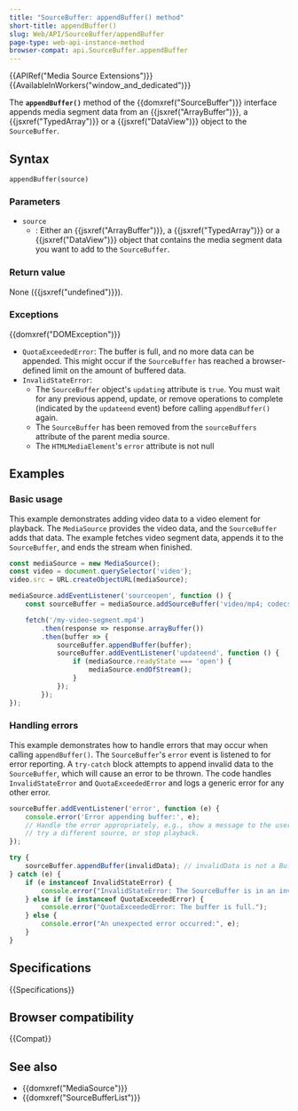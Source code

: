 ```yaml
---
title: "SourceBuffer: appendBuffer() method"
short-title: appendBuffer()
slug: Web/API/SourceBuffer/appendBuffer
page-type: web-api-instance-method
browser-compat: api.SourceBuffer.appendBuffer
---
```


{{APIRef("Media Source Extensions")}}{{AvailableInWorkers("window_and_dedicated")}}

The **`appendBuffer()`** method of the
{{domxref("SourceBuffer")}} interface appends media segment data from an
{{jsxref("ArrayBuffer")}}, a {{jsxref("TypedArray")}} or a {{jsxref("DataView")}} object
to the `SourceBuffer`.

## Syntax

```js-nolint
appendBuffer(source)
```

### Parameters

- `source`
  - : Either an {{jsxref("ArrayBuffer")}}, a {{jsxref("TypedArray")}} or a {{jsxref("DataView")}} object
    that contains the media segment data you want to add to the `SourceBuffer`.

### Return value

None ({{jsxref("undefined")}}).

### Exceptions

{{domxref("DOMException")}}

- `QuotaExceededError`: The buffer is full, and no more data can be appended. This might occur if the `SourceBuffer` has reached a browser-defined limit on the amount of buffered data.
- `InvalidStateError`:
  - The `SourceBuffer` object's `updating` attribute is `true`. You must wait for any previous append, update, or remove operations to complete (indicated by the `updateend` event) before calling `appendBuffer()` again.
  - The `SourceBuffer` has been removed from the `sourceBuffers` attribute of the parent media source.
  - The `HTMLMediaElement`'s `error` attribute is not null

## Examples

### Basic usage

This example demonstrates adding video data to a video element for playback.  The `MediaSource` provides the video data, and the `SourceBuffer` adds that data.  The example fetches video segment data, appends it to the `SourceBuffer`, and ends the stream when finished.

```js
const mediaSource = new MediaSource();
const video = document.querySelector('video');
video.src = URL.createObjectURL(mediaSource);

mediaSource.addEventListener('sourceopen', function () {
    const sourceBuffer = mediaSource.addSourceBuffer('video/mp4; codecs="avc1.42E01E, mp4a.40.2"');

    fetch('/my-video-segment.mp4')
        .then(response => response.arrayBuffer())
        .then(buffer => {
            sourceBuffer.appendBuffer(buffer);
            sourceBuffer.addEventListener('updateend', function () {
                if (mediaSource.readyState === 'open') {
                    mediaSource.endOfStream();
                }
            });
        });
});
```

### Handling errors

This example demonstrates how to handle errors that may occur when calling `appendBuffer()`. The `SourceBuffer`'s `error` event is listened to for error reporting. A `try-catch` block attempts to append invalid data to the `SourceBuffer`, which will cause an error to be thrown. The code handles  `InvalidStateError` and `QuotaExceededError`  and logs a generic error for any other error.

```js
sourceBuffer.addEventListener('error', function (e) {
    console.error('Error appending buffer:', e);
    // Handle the error appropriately, e.g., show a message to the user,
    // try a different source, or stop playback.
});

try {
    sourceBuffer.appendBuffer(invalidData); // invalidData is not a BufferSource
} catch (e) {
    if (e instanceof InvalidStateError) {
        console.error("InvalidStateError: The SourceBuffer is in an invalid state.");
    } else if (e instanceof QuotaExceededError) {
        console.error("QuotaExceededError: The buffer is full.");
    } else {
        console.error("An unexpected error occurred:", e);
    }
}
```

## Specifications

{{Specifications}}

## Browser compatibility

{{Compat}}

## See also

- {{domxref("MediaSource")}}
- {{domxref("SourceBufferList")}}
